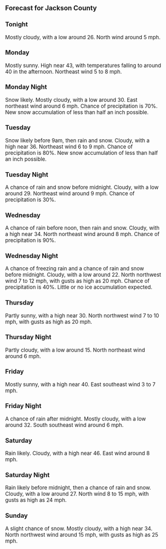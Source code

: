 <div>
   <h2>Forecast for Jackson County</h2>
   <p>
      <div style="font-size:120%">
         <h3>Tonight</h3>Mostly cloudy, with a low around 26. North wind around 5 mph.<br></div>
   </p>
   <p>
      <div style="font-size:120%">
         <h3>Monday</h3>Mostly sunny. High near 43, with temperatures falling to around 40 in the afternoon. Northeast wind 5 to 8 mph.<br></div>
   </p>
   <p>
      <div style="font-size:120%">
         <h3>Monday Night</h3>Snow likely. Mostly cloudy, with a low around 30. East northeast wind around 6 mph. Chance of precipitation is 70%. New snow
         accumulation of less than half an inch possible.<br></div>
   </p>
   <p>
      <div style="font-size:120%">
         <h3>Tuesday</h3>Snow likely before 9am, then rain and snow. Cloudy, with a high near 36. Northeast wind 6 to 9 mph. Chance of precipitation
         is 80%. New snow accumulation of less than half an inch possible.<br></div>
   </p>
   <p>
      <div style="font-size:120%">
         <h3>Tuesday Night</h3>A chance of rain and snow before midnight. Cloudy, with a low around 29. Northeast wind around 9 mph. Chance of precipitation
         is 30%.<br></div>
   </p>
   <p>
      <div style="font-size:120%">
         <h3>Wednesday</h3>A chance of rain before noon, then rain and snow. Cloudy, with a high near 34. North northeast wind around 8 mph. Chance of
         precipitation is 90%.<br></div>
   </p>
   <p>
      <div style="font-size:120%">
         <h3>Wednesday Night</h3>A chance of freezing rain and a chance of rain and snow before midnight. Cloudy, with a low around 22. North northwest wind
         7 to 12 mph, with gusts as high as 20 mph. Chance of precipitation is 40%. Little or no ice accumulation expected.<br></div>
   </p>
   <p>
      <div style="font-size:120%">
         <h3>Thursday</h3>Partly sunny, with a high near 30. North northwest wind 7 to 10 mph, with gusts as high as 20 mph.<br></div>
   </p>
   <p>
      <div style="font-size:120%">
         <h3>Thursday Night</h3>Partly cloudy, with a low around 15. North northeast wind around 6 mph.<br></div>
   </p>
   <p>
      <div style="font-size:120%">
         <h3>Friday</h3>Mostly sunny, with a high near 40. East southeast wind 3 to 7 mph.<br></div>
   </p>
   <p>
      <div style="font-size:120%">
         <h3>Friday Night</h3>A chance of rain after midnight. Mostly cloudy, with a low around 32. South southeast wind around 6 mph.<br></div>
   </p>
   <p>
      <div style="font-size:120%">
         <h3>Saturday</h3>Rain likely. Cloudy, with a high near 46. East wind around 8 mph.<br></div>
   </p>
   <p>
      <div style="font-size:120%">
         <h3>Saturday Night</h3>Rain likely before midnight, then a chance of rain and snow. Cloudy, with a low around 27. North wind 8 to 15 mph, with gusts
         as high as 24 mph.<br></div>
   </p>
   <p>
      <div style="font-size:120%">
         <h3>Sunday</h3>A slight chance of snow. Mostly cloudy, with a high near 34. North northwest wind around 15 mph, with gusts as high as 25
         mph.<br></div>
   </p>
</div>